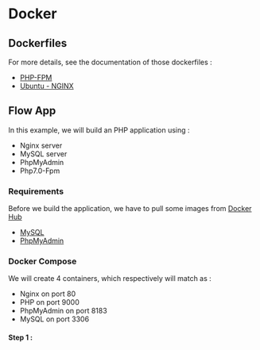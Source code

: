# Docker

Dockerfiles
-----------

For more details, see the documentation of those dockerfiles :

* [PHP-FPM](https://github.com/DidYoun/Docker/tree/master/dockerfiles/phpfpm/README.md)
* [Ubuntu - NGINX](https://github.com/DidYoun/Docker/tree/master/dockerfiles/ubuntu-nginx/README.md)

Flow App
--------

In this example, we will build an PHP application using :
>
- Nginx server
- MySQL server
- PhpMyAdmin
- Php7.0-Fpm 
>
### Requirements

Before we build the application, we have to pull some images from [Docker Hub](https://hub.docker.com/) 
>
* [MySQL](https://hub.docker.com/_/mysql/) 
* [PhpMyAdmin](https://hub.docker.com/r/phpmyadmin/phpmyadmin/)
>
### Docker Compose

We will create 4 containers, which respectively will match as :
- Nginx on port 80
- PHP on port 9000
- PhpMyAdmin on port 8183
- MySQL on port 3306

#### Step 1 :

